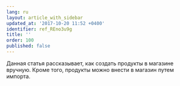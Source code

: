```yaml
---
lang: ru
layout: article_with_sidebar
updated_at: '2017-10-20 11:52 +0400'
identifier: ref_REno3u9g
title: ''
order: 100
published: false
---
```

Данная статья рассказывает, как создать продукты в магазине вручную. Кроме того, продукты можно внести в магазин путем импорта. 